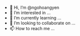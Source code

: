 - 👋 Hi, I’m @ngohoangyen
- 👀 I’m interested in ...
- 🌱 I’m currently learning ...
- 💞️ I’m looking to collaborate on ...
- 📫 How to reach me ...

<!---
ngohoangyen/ngohoangyen is a ✨ special ✨ repository because its `README.md` (this file) appears on your GitHub profile.
You can click the Preview link to take a look at your changes.
--->
